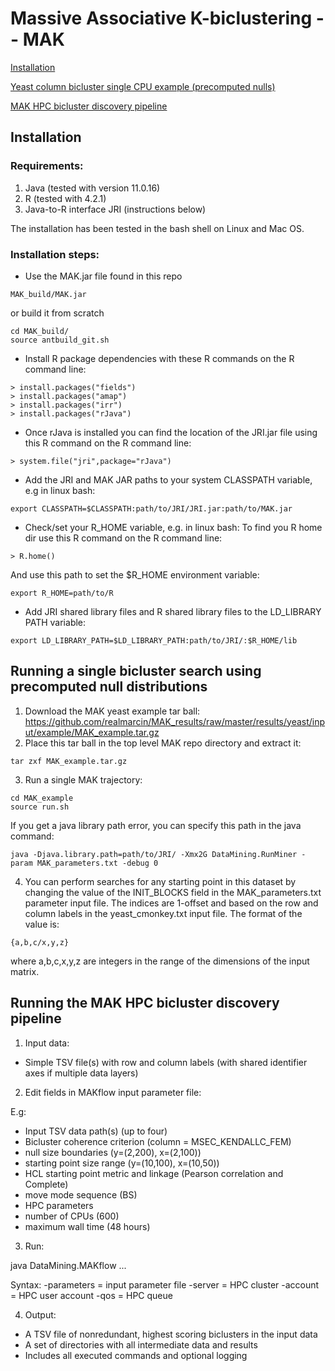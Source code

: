 # Massive Associative K-biclustering -- MAK


[Installation](https://github.com/realmarcin/MAK/blob/master/README.md#installation)

[Yeast column bicluster single CPU example (precomputed nulls)](https://github.com/realmarcin/MAK/blob/master/README.md#running-a-single-bicluster-search-using-precomputed-null-distributions)

[MAK HPC bicluster discovery pipeline](https://github.com/realmarcin/MAK/blob/master/README.md#running-the-hpc-mak-bicluster-discovery-pipeline)


## Installation
### Requirements:
1. Java (tested with version 11.0.16)
2. R (tested with 4.2.1)
3. Java-to-R interface JRI (instructions below)

The installation has been tested in the bash shell on Linux and Mac OS.

### Installation steps:
- Use the MAK.jar file found in this repo
```
MAK_build/MAK.jar
```
or build it from scratch
```
cd MAK_build/
source antbuild_git.sh
```
- Install R package dependencies with these R commands on the R command line:
```
> install.packages("fields")
> install.packages("amap")
> install.packages("irr")
> install.packages("rJava")
```
- Once rJava is installed you can find the location of the JRI.jar file using this R command on the R command line:
```
> system.file("jri",package="rJava")
```
- Add the JRI and MAK JAR paths to your system CLASSPATH variable, e.g in linux bash:
```
export CLASSPATH=$CLASSPATH:path/to/JRI/JRI.jar:path/to/MAK.jar
```
- Check/set your R_HOME variable, e.g. in linux bash:
To find you R home dir use this R command on the R command line:
```
> R.home()
```
And use this path to set the $R_HOME environment variable:
```
export R_HOME=path/to/R
```
- Add JRI shared library files and R shared library files to the LD_LIBRARY PATH variable:
```
export LD_LIBRARY_PATH=$LD_LIBRARY_PATH:path/to/JRI/:$R_HOME/lib
```

## Running a single bicluster search using precomputed null distributions
1. Download the MAK yeast example tar ball:
https://github.com/realmarcin/MAK_results/raw/master/results/yeast/input/example/MAK_example.tar.gz
2. Place this tar ball in the top level MAK repo directory and extract it:
```
tar zxf MAK_example.tar.gz
```
3. Run a single MAK trajectory:
```
cd MAK_example
source run.sh
```
If you get a java library path error, you can specify this path in the java command:
```
java -Djava.library.path=path/to/JRI/ -Xmx2G DataMining.RunMiner -param MAK_parameters.txt -debug 0
```
4. You can perform searches for any starting point in this dataset by changing the value of the INIT_BLOCKS field in the  MAK_parameters.txt parameter input file. The indices are 1-offset and based on the row and column labels in the yeast_cmonkey.txt input file. The format of the value is:
```
{a,b,c/x,y,z}
```
where a,b,c,x,y,z are integers in the range of the dimensions of the input matrix.

## Running the MAK HPC bicluster discovery pipeline
1. Input data:
- Simple TSV file(s) with row and column labels
(with shared identifier axes if multiple data layers)

2. Edit fields in MAKflow input parameter file:

E.g:
- Input TSV data path(s) (up to four)
- Bicluster coherence criterion (column = MSEC_KENDALLC_FEM)
- null size boundaries (y=(2,200), x=(2,100))
- starting point size range (y=(10,100), x=(10,50))
- HCL starting point metric and linkage (Pearson correlation and Complete)
- move mode sequence (BS)
- HPC parameters
- number of CPUs (600)
- maximum wall time (48 hours)

3. Run:

java DataMining.MAKflow ...

Syntax:
-parameters = input parameter file
-server = HPC cluster
-account = HPC user account
-qos = HPC queue

4. Output:
- A TSV file of nonredundant, highest scoring biclusters in the input data
- A set of directories with all intermediate data and results
- Includes all executed commands and optional logging
